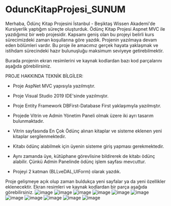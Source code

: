 # OduncKitapProjesi_SUNUM
Merhaba, Ödünç Kitap Projesini İstanbul - Beşiktaş Wissen Akademi'de Kursiyerlik yaptığım süreçte oluşturduk. Ödünç Kitap Projesi Aspnet MVC ile yazdığımız bir web projesidir. Kapsamı geniş olan bu projeyi belirli kurs sürecimizdeki zaman koşullarına göre yazdık. Projenin yazılmaya devam eden bölümleri vardır. Bu proje ile amacımız gerçek hayata yaklaşmak ve istihdam sürecindeki hazır bulunuşluğu maksimum seviyeye getirebilmektir.

Burada projenin ekran resimlerini ve kaynak kodlardan bazı kod parçalarını aşağıda görebilirsiniz.

PROJE HAKKINDA TEKNİK BİLGİLER:
* Proje AspNet MVC yapısıyla yazılmıştır. 
* Proje Visual Studio 2019 IDE'sinde yazılmıştır.

* Proje Entity Framework DBFirst-Database First yaklaşımıyla yazılmıştır. 

* Projede Vitrin ve Admin Yönetim Paneli olmak üzere iki ayrı tasarım bulunmaktadır. 

* Vitrin sayfasında En Çok Ödünç alınan kitaplar ve sisteme eklenen yeni kitaplar sergilenmektedir. 

* Kitabı ödünç alabilmek için üyenin sisteme giriş yapması gerekmektedir. 

* Aynı zamanda üye, kütüphane görevlisine bildirerek de kitabı ödünç alabilir. Çünkü Admin Panelinde ödünç işlem sayfası mevcuttur. 
* Projeyi 2 katman (BLLveDAL,UIForm) olarak yazdık. 

Proje gelişmeye açık olup zaman buldukça yeni sayfalar ya da yeni özellikler eklenecektir. Ekran resimleri ve kaynak kodlardan bir parça aşağıda görebilirsiniz.
![image](https://user-images.githubusercontent.com/73429501/220860460-b93ae516-47ec-4a56-931f-2f28327d1f3a.png)
![image](https://user-images.githubusercontent.com/73429501/220860483-42eedd27-268f-4aa9-a45c-c96fbafb5349.png)
![image](https://user-images.githubusercontent.com/73429501/220860498-0e1e6f04-617b-441a-985a-afad60fcf5a0.png)
![image](https://user-images.githubusercontent.com/73429501/220860512-1b8af546-aee5-46af-98a4-0de787ced9d6.png)
![image](https://user-images.githubusercontent.com/73429501/220860520-38d2b457-c34f-4571-9ac5-99fa540e6712.png)
![image](https://user-images.githubusercontent.com/73429501/220860530-55fd0dc8-3794-48f8-affd-ff492328c224.png)
![image](https://user-images.githubusercontent.com/73429501/220860540-78fa505a-9661-4ec1-a323-05dd293236ef.png)
![image](https://user-images.githubusercontent.com/73429501/220860550-0533735e-3d46-450e-b01a-ffd5804358d8.png)
![image](https://user-images.githubusercontent.com/73429501/220860571-8c41f0a0-001e-4c20-90ec-4cd66e2a34a5.png)
![image](https://user-images.githubusercontent.com/73429501/220860578-b0ff673a-0633-46ed-b376-ad909def2814.png)
![image](https://user-images.githubusercontent.com/73429501/220860586-1e2bc48f-21f5-4190-aa5a-0409c7bc13b0.png)
